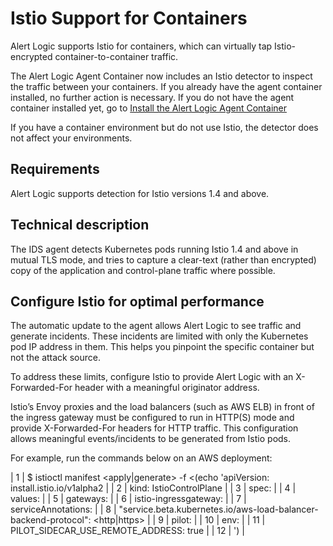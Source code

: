 # Istio Support for Containers

Alert Logic supports Istio for containers, which can virtually tap Istio-encrypted container-to-container traffic.

The Alert Logic Agent Container now includes an Istio detector to inspect the traffic between your containers. If you already have the agent container installed, no further action is necessary. If you do not have the agent container installed yet, go to  [Install the Alert Logic Agent Container](../../prepare/alert-logic-agent-container.md)

If you have a container environment but do not use Istio, the detector does not affect your environments.

## Requirements

Alert Logic supports detection for Istio versions 1.4 and above.

## Technical description

The IDS agent detects Kubernetes pods running Istio 1.4 and above in mutual TLS mode, and tries to capture a clear-text (rather than encrypted) copy of the application and control-plane traffic where possible.

## Configure Istio for optimal performance

The automatic update to the agent allows Alert Logic to see traffic and generate incidents. These incidents are limited with only the Kubernetes pod IP address in them. This helps you pinpoint the specific container but not the attack source.

To address these limits, configure Istio to provide Alert Logic with an X-Forwarded-For header with a meaningful originator address.

Istio’s Envoy proxies and the load balancers (such as AWS ELB) in front of the ingress gateway must be configured to run in HTTP(S) mode and provide X-Forwarded-For headers for HTTP traffic. This configuration allows  meaningful events/incidents to be generated from Istio pods.

For example, run the commands below on an AWS deployment:

| 1 | $ istioctl manifest <apply|generate> -f <(echo 'apiVersion: install.istio.io/v1alpha2 |
| 2 | kind: IstioControlPlane |
| 3 | spec: |
| 4 | values: |
| 5 | gateways: |
| 6 | istio-ingressgateway: |
| 7 | serviceAnnotations: |
| 8 | "service.beta.kubernetes.io/aws-load-balancer-backend-protocol": <http|https> |
| 9 | pilot: |
| 10 | env: |
| 11 | PILOT_SIDECAR_USE_REMOTE_ADDRESS: true |
| 12 | ') |
